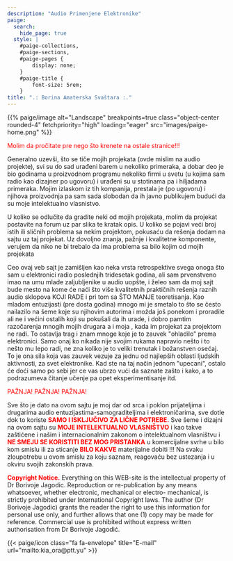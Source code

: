```yaml
---
description: "Audio Primenjene Elektronike"
paige:
  search:
    hide_page: true
  style: |
    #paige-collections,
    #paige-sections,
    #paige-pages {
        display: none;
    }
    #paige-title {
        font-size: 5rem;
    }
title: ".: Borina Amaterska Svaštara :."
---
```


<p>{{% paige/image alt="Landscape" breakpoints=true class="object-center rounded-4" fetchpriority="high" loading="eager" src="images/paige-home.png" %}}</p>

<p style="color: #ff0000" class="display-7 fw-bold h2 text-center">Molim da pročitate pre nego što krenete na ostale stranice!!!</p>

<div class="container-fluid">
    <div class="justify-content-center row">
        <div class="col col-auto col-lg-7 px-0">
            <p class="lead text-center">Generalno uzevši, što se tiče mojih projekata (ovde mislim na audio projekte), svi su do sad urađeni barem u nekoliko primeraka, a dobar deo je bio godinama u proizvodnom programu nekoliko firmi u svetu (u kojima sam radio kao dizajner po ugovoru) i urađeni su u stotinama pa i hiljadama primeraka. Mojim izlaskom iz tih kompanija, prestala je (po ugovoru) i njihova proizvodnja pa sam sada slobodan da ih javno publikujem budući da su moje intelektualno vlasnistvo.</p>
            <p class="lead text-center">U koliko se odlučite da gradite neki od mojih projekata, molim da projekat postavite na forum uz par slika te kratak opis. U koliko se pojavi veći broj istih ili sličnih problema sa nekim projektom, pokusaću da rešenja dodam na sajtu uz taj projekat. Uz dovoljno znanja, pažnje i kvalitetne komponente, verujem da niko ne bi trebalo da ima problema sa bilo kojim od mojih projekata</p>
            <p class="lead text-center">Ceo ovaj veb sajt je zamišljen kao neka vrsta retrospektive svega onoga što sam u elektronici radio poslednjih tridesetak godina, ali sam prvenstveno imao na umu mlade zaljubljenike u audio uopšte, i želeo sam da moj sajt bude mesto na kome će naći što više kvalitetnih praktičnih rešenja raznih audio sklopova KOJI RADE i pri tom sa ŠTO MANJE teoretisanja. Kao mladom entuzijasti (pre dosta godina) mnogo mi je smetalo to što se često nailazilo na šeme koje su njihovim autorima i možda još ponekom i proradile ali ne i većini ostalih koji su pokušali da ih urade, i dobro pamtim razočarenja mnogih mojih drugara a i moja , kada im projekat za projektom ne radi. To ostavlja trag i znam mnoge koje je to zauvek "ohladilo" prema elektronici. Samo onaj ko nikada nije svojim rukama napravio nešto i to nešto mu lepo radi, ne zna koliko je to veliki trenutak i božanstven osećaj. To je ona sila koja vas zauvek vezuje za jednu od najlepših oblasti ljudskih aktivnosti, za svet elektronike. Kad ste na taj način jednom "upecani", ostalo će doći samo po sebi jer ce vas ubrzo vući da saznate zašto i kako, a to podrazumeva čitanje učenje pa opet eksperimentisanje itd.</p>

<p style="color: #ff0000" class="display-7 fw-bold h2 text-center">PAŽNJA! PAŽNJA! PAŽNJA!</p>
           <p class="lead text-center">Sve što je dato na ovom sajtu je moj dar od srca i poklon prijateljima i drugarima audio entuzijastima-samograditeljima i elektroničarima, sve dotle dok to koriste <span style="color: #ff0000; font-weight: bold;"> SAMO I ISKLJUČIVO ZA LIČNE POTREBE.</span> Sve šeme i dizajni na ovom sajtu su <span style="color: #ff0000; font-weight: bold;">MOJE INTELEKTUALNO VLASNIŠTVO</span> i kao takve zaštićene i našim i internacionalnim zakonom o intelektualnom vlasništvu i <span style="color: #ff0000; font-weight: bold;">NE SMEJU SE KORISTITI BEZ MOG PRISTANKA</span> u komercijalne svrhe u bilo kom smislu ili za sticanje <span style="color: #ff0000; font-weight: bold;">BILO KAKVE</span> materijalne dobiti !!! Na svaku zloupotrebu u ovom smislu za koju saznam, reagovaću bez ustezanja i u okviru svojih zakonskih prava.</p>
           <p class="lead text-center"><span style="color: #ff0000; font-weight: bold;">Copyright Notice.</span> Everything on this WEB-site is the intellectual property of Dr Borivoje Jagodic. Reproduction or re-publication by any means whatsoever, whether electronic, mechanical or electro- mechanical, is strictly prohibited under International Copyright laws. The author (Dr Borivoje Jagodic) grants the reader the right to use this information for personal use only, and further allows that one (1) copy may be made for reference. Commercial use is prohibited without express written authorisation from Dr Borivoje Jagodić.</p>
        </div>
    </div>
</div>

<div class="column-gap-3 d-flex display-6 justify-content-center mb-3">
    {{< paige/icon class="fa fa-envelope" title="E-mail" url="mailto:kia_ora@ptt.yu" >}}
</div>
